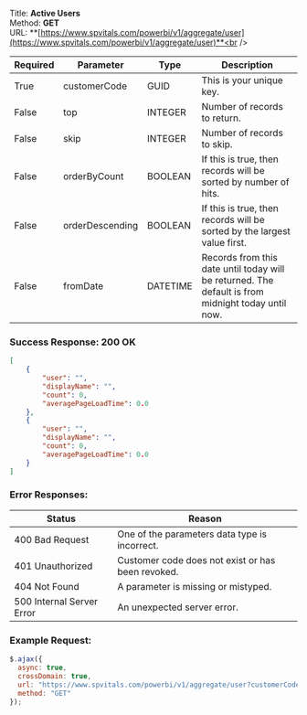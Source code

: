 Title: **Active Users**<br />
Method: **GET**<br />
URL: **[https://www.spvitals.com/powerbi/v1/aggregate/user](https://www.spvitals.com/powerbi/v1/aggregate/user)**<br />

| **Required** | **Parameter** | **Type** | **Description** |
| --- | --- | --- | --- |
| True | customerCode | GUID | This is your unique key. |
| False | top | INTEGER | Number of records to return. |
| False | skip | INTEGER | Number of records to skip. |
| False | orderByCount | BOOLEAN | If this is true, then records will be sorted by number of hits. |
| False | orderDescending | BOOLEAN | If this is true, then records will be sorted by the largest value first. |
| False | fromDate | DATETIME | Records from this date until today will be returned. The default is from midnight today until now. |

### Success Response: 200 OK

```json
[
    {
        "user": "",
        "displayName": "",
        "count": 0,
        "averagePageLoadTime": 0.0
    },
    {
        "user": "",
        "displayName": "",
        "count": 0,
        "averagePageLoadTime": 0.0
    }
]
```

### Error Responses:

| **Status** | **Reason** |
| --- | --- |
| 400 Bad Request | One of the parameters data type is incorrect. |
| 401 Unauthorized | Customer code does not exist or has been revoked. |
| 404 Not Found | A parameter is missing or mistyped. |
| 500 Internal Server Error | An unexpected server error. |

### Example Request:

```javascript
$.ajax({
  async: true,
  crossDomain: true,
  url: "https://www.spvitals.com/powerbi/v1/aggregate/user?customerCode=00000000-0000-0000-0000-000000000000&top=&skip=&orderByCount=true&orderDescending=true&fromDate=2017-07-28",
  method: "GET"
});
```
